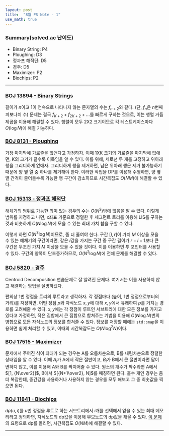 ```yaml
---
layout: post
title:  "8월 PS Note - 1"
use_math: true
---
```


### Summary(solved.ac 난이도)
* Binary String: P4
* Ploughing: D3
* 정과프 해적단: D5
* 경주: D5
* Maximizer: P2
* Biochips: P2

***

### [BOJ 13894 - Binary Strings](https://www.acmicpc.net/problem/13894)
길이가 $n$이고 1이 연속으로 나타나지 않는 문자열의 수는 $f_{n+2}$와 같다. (단, $f_n$은 $n$번째 피보나치 수) 문제는 결국 $f_{K+2}+f_{2K+2}+...$를 빠르게 구하는 것으로, 이는 행렬 거듭제곱을 이용해 해결할 수 있다. 행렬이 모두 2X2 크기이므로 각 테스트케이스마다 $O(\log{N})$에 해결 가능하다.

### [BOJ 8131 - Ploughing](https://www.acmicpc.net/problem/8131)
가장 마지막에 가로줄을 없앤다고 가정하자. 이때 1XK 크기의 가로줄을 마지막에 없애면, K의 크기가 클수록 이득임을 알 수 있다. 이를 위해, 세로선 두 개를 고정하고 위아래 행을 그리디하게 없애자. 그리디하게 행을 제거하면, 남은 위아래 행은 제거 불가능하기 때문에 양 옆 열 중 하나를 제거해야 한다. 이러한 작업을 DP를 이용해 수행하면, 양 옆 열 간격이 줄어들수록 가능한 행 구간이 감소하므로 시간복잡도 $O(NM)$에 해결할 수 있다.

### [BOJ 15313 - 정과프 해적단](https://www.acmicpc.net/problem/15313)
해체기의 범위로 가능한 의미 있는 경우의 수는 $O(N^2)$밖에 없음을 알 수 있다. 이렇게 범위를 지정하고 나면, x좌표 기준으로 정렬한 후 세그먼트 트리를 이용해 LIS를 구하는 것과 비슷하게 $O(N\log{N})$에 모을 수 있는 최대 가치 합을 구할 수 있다.

이렇게 하면 $O(N^3\log{N})$이므로, 좀 더 줄여야 한다. 구간 $[l, r]$이 가치 $M$ 이상을 모을 수 있는 해체기의 구간이라면, 같은 $l$값을 가지는 구간 중 구간 길이가 $r-l+1$보다 큰 구간은 무조건 가치 $M$ 이상을 모을 수 있을 것이다. 이를 이용하면 투 포인터를 사용할 수 있다. 구간의 양쪽이 단조증가하므로, $O(N^2\log{N})$에 전체 문제를 해결할 수 있다.

### [BOJ 5820 - 경주](https://www.acmicpc.net/problem/5820)
Centroid Decomposition 연습문제로 잘 알려진 문제다. 여기서는 이를 사용하지 않고 해결하는 방법을 설명하겠다.

편의상 1번 정점을 트리의 루트라고 생각하자. 각 정점마다 (높이, 1번 정점으로부터의 거리)를 저장하면, 어떤 정점 $p$와 자식노드 $x, y$에 대해 $x, y$에서 유래하여 $p$를 거치는 경로를 고려해줄 수 있다. $x, y$에는 각 정점이 루트인 서브트리에 대한 모든 정보를 가지고 있다고 가정하면, 작은 집합에서 큰 집합으로 합쳐주는 기법을 이용해 $O(N\log{N})$번의 병합으로 모든 자식노드의 정보를 합쳐줄 수 있다. 정보를 저장할 때에는 ```std::map```을 이용하면 쉽게 처리할 수 있고, 이때의 시간복잡도는 $O(N\log^2{N})$이다.

### [BOJ 17515 - Maximizer](https://www.acmicpc.net/problem/17515)
문제에서 주어진 식이 최대가 되는 경우는 A를 오름차순으로, B를 내림차순으로 정렬한 상태임을 알 수 있다. 이때 $A_i$가 A에서 작은 절반이고, $B_i$가 B에서 큰 절반이라면 답이 변하지 않고, 이를 이용해 A와 B를 짝지어줄 수 있다. 원소의 개수가 짝수라면 A에서 $[1, {N\over2}]$, B에서 $[{N+1\over2}, N]$를 매칭하면 된다. 홀수 개인 경우는 좀 더 복잡한데, 중간값을 사용하거나 사용하지 않는 경우를 모두 해보고 그 중 최솟값을 찍으면 된다.

### [BOJ 11841 - Biochips](https://www.acmicpc.net/problem/11841)
$dp(u, i)$를 $u$번 정점을 루트로 하는 서브트리에서 $i$개를 선택해서 얻을 수 있는 최대 메모리라고 정의하면, 자식노드의 dp값을 이용해 부모노드의 dp값을 채울 수 있다. [이 문제](https://www.acmicpc.net/problem/12995)의 요령으로 dp를 돌리면, 시간복잡도 $O(NM)$에 해결할 수 있다.

***